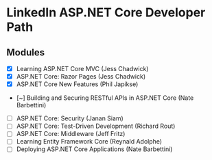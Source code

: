 # LinkedIn ASP.NET Core Developer Path

## Modules

- [x] Learning ASP.NET Core MVC (Jess Chadwick)
- [x] ASP.NET Core: Razor Pages (Jess Chadwick)
- [x] ASP.NET Core New Features (Phil Japikse)
- [~] Building and Securing RESTful APIs in ASP.NET Core (Nate Barbettini)
- [ ] ASP.NET Core: Security (Janan Siam)
- [ ] ASP.NET Core: Test-Driven Development (Richard Rout)
- [ ] ASP.NET Core: Middleware (Jeff Fritz)
- [ ] Learning Entity Framework Core (Reynald Adolphe)
- [ ] Deploying ASP.NET Core Applications (Nate Barbettini)